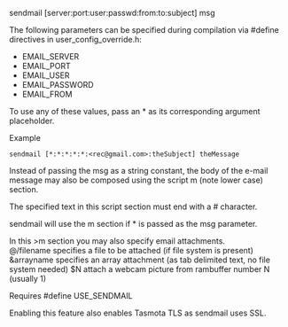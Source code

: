 <span style='color:var(--vscode-symbolIcon-methodForeground);'>sendmail</span> [<span style='color:var(--vscode-symbolIcon-variableForeground);'>server:port:user:passwd:from:to:subject</span>] msg  

The following parameters can be specified during compilation via #define directives in user_config_override.h:
* EMAIL_SERVER
* EMAIL_PORT
* EMAIL_USER
* EMAIL_PASSWORD
* EMAIL_FROM

To use any of these values, pass an * as its corresponding argument placeholder.

Example
```
sendmail [*:*:*:*:*:<rec@gmail.com>:theSubject] theMessage
```
Instead of passing the msg as a string constant, the body of the e-mail message may also be composed using the script m (note lower case) section. 

The specified text in this script section must end with a # character.

sendmail will use the m section if * is passed as the msg parameter. 

In this >m section you may also specify email attachments.   
@/filename specifies a file to be attached (if file system is present)  
&arrayname specifies an array attachment (as tab delimited text, no file system needed)
$N attach a webcam picture from rambuffer number N (usually 1)  

Requires #define USE_SENDMAIL  

Enabling this feature also enables Tasmota TLS as sendmail uses SSL.